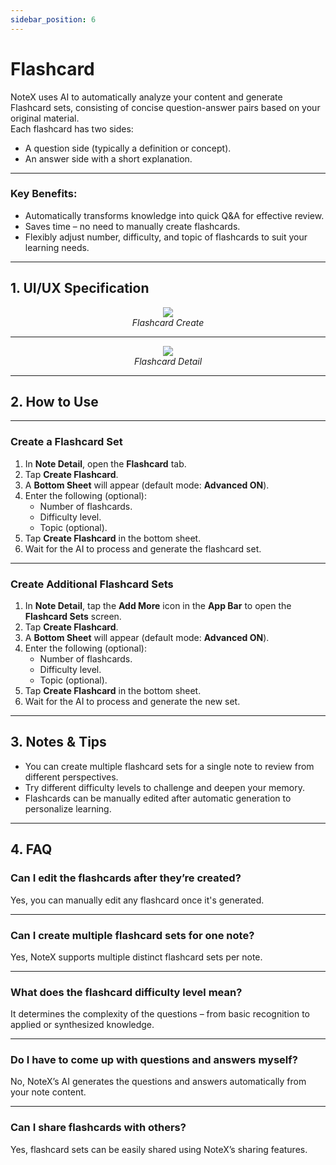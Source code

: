 ```yaml
---
sidebar_position: 6
---
```


# Flashcard

NoteX uses AI to automatically analyze your content and generate Flashcard sets, consisting of concise question-answer pairs based on your original material.  
Each flashcard has two sides:

- A question side (typically a definition or concept).
- An answer side with a short explanation.

---

### Key Benefits:

- Automatically transforms knowledge into quick Q&A for effective review.
- Saves time – no need to manually create flashcards.
- Flexibly adjust number, difficulty, and topic of flashcards to suit your learning needs.

---

## 1. UI/UX Specification

<p align="center">
<img src="https://pub-661d733d32f14d8684c7617d2f2e3372.r2.dev/docs/flashcard_create_set.jpg"/>
<br />
<em>Flashcard Create</em>
</p>

---

<p align="center">
<img src="https://pub-661d733d32f14d8684c7617d2f2e3372.r2.dev/docs/flashcard_detail.jpg"/>
<br />
<em>Flashcard Detail</em>
</p>

---

## 2. How to Use

---

### Create a Flashcard Set

1. In **Note Detail**, open the **Flashcard** tab.
2. Tap **Create Flashcard**.
3. A **Bottom Sheet** will appear (default mode: **Advanced ON**).
4. Enter the following (optional):
   - Number of flashcards.
   - Difficulty level.
   - Topic (optional).
5. Tap **Create Flashcard** in the bottom sheet.
6. Wait for the AI to process and generate the flashcard set.

---

### Create Additional Flashcard Sets

1. In **Note Detail**, tap the **Add More** icon in the **App Bar** to open the **Flashcard Sets** screen.
2. Tap **Create Flashcard**.
3. A **Bottom Sheet** will appear (default mode: **Advanced ON**).
4. Enter the following (optional):
   - Number of flashcards.
   - Difficulty level.
   - Topic (optional).
5. Tap **Create Flashcard** in the bottom sheet.
6. Wait for the AI to process and generate the new set.

---

## 3. Notes & Tips

- You can create multiple flashcard sets for a single note to review from different perspectives.
- Try different difficulty levels to challenge and deepen your memory.
- Flashcards can be manually edited after automatic generation to personalize learning.

---

## 4. FAQ

### Can I edit the flashcards after they’re created?

Yes, you can manually edit any flashcard once it's generated.

---

### Can I create multiple flashcard sets for one note?

Yes, NoteX supports multiple distinct flashcard sets per note.

---

### What does the flashcard difficulty level mean?

It determines the complexity of the questions – from basic recognition to applied or synthesized knowledge.

---

### Do I have to come up with questions and answers myself?

No, NoteX’s AI generates the questions and answers automatically from your note content.

---

### Can I share flashcards with others?

Yes, flashcard sets can be easily shared using NoteX’s sharing features.
